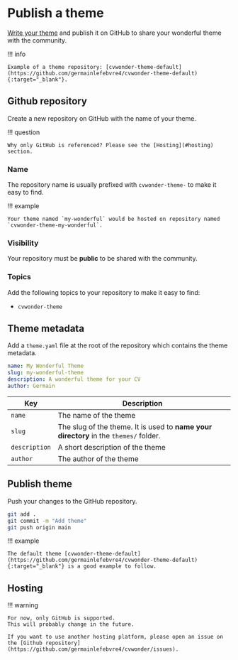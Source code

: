 # Publish a theme

[Write your theme](write-theme.md) and publish it on GitHub to share your wonderful theme with the community.

!!! info

    Example of a theme repository: [cvwonder-theme-default](https://github.com/germainlefebvre4/cvwonder-theme-default){:target="_blank"}.

## Github repository

Create a new repository on GitHub with the name of your theme.

!!! question

    Why only GitHub is referenced? Please see the [Hosting](#hosting) section.

### Name

The repository name is usually prefixed with `cvwonder-theme-` to make it easy to find.

!!! example

    Your theme named `my-wonderful` would be hosted on repository named `cvwonder-theme-my-wonderful`.

### Visibility

Your repository must be **public** to be shared with the community.

### Topics

Add the following topics to your repository to make it easy to find:

* `cvwonder-theme`

## Theme metadata

Add a `theme.yaml` file at the root of the repository which contains the theme metadata.

```yaml
name: My Wonderful Theme
slug: my-wonderful-theme
description: A wonderful theme for your CV
author: Germain
```

| Key | Description |
|-----|-------------|
| `name` | The name of the theme |
| `slug` | The slug of the theme. It is used to **name your directory** in the `themes/` folder. |
| `description`| A short description of the theme |
| `author` | The author of the theme |

## Publish theme

Push your changes to the GitHub repository.

```bash
git add .
git commit -m "Add theme"
git push origin main
```

!!! example

    The default theme [cvwonder-theme-default](https://github.com/germainlefebvre4/cvwonder-theme-default){:target="_blank"} is a good example to follow.

## Hosting

!!! warning

    For now, only GitHub is supported.
    This will probably change in the future.

    If you want to use another hosting platform, please open an issue on the [Github repository](https://github.com/germainlefebvre4/cvwonder/issues).

